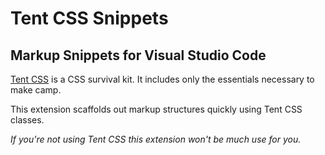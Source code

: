 # Tent CSS Snippets
## Markup Snippets for Visual Studio Code

[Tent CSS](http://css.sitetent.com/) is a CSS survival kit. It includes only the essentials necessary to make camp.

This extension scaffolds out markup structures quickly using Tent CSS classes. 

*If you're not using Tent CSS this extension won't be much use for you.*